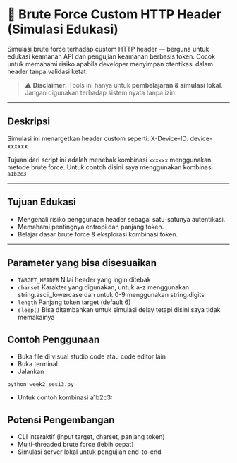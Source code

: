 # 🔐 Brute Force Custom HTTP Header (Simulasi Edukasi)

Simulasi brute force terhadap custom HTTP header — berguna untuk edukasi keamanan API dan pengujian keamanan berbasis token. Cocok untuk memahami risiko apabila developer menyimpan otentikasi dalam header tanpa validasi ketat.

> ⚠️ **Disclaimer:** Tools ini hanya untuk **pembelajaran & simulasi lokal**. Jangan digunakan terhadap sistem nyata tanpa izin.

---

## Deskripsi

Simulasi ini menargetkan header custom seperti: X-Device-ID: device-xxxxxx

Tujuan dari script ini adalah menebak kombinasi `xxxxxx` menggunakan metode brute force.
Untuk contoh disini saya menggunakan kombinasi `a1b2c3`

---

## Tujuan Edukasi

- Mengenali risiko penggunaan header sebagai satu-satunya autentikasi.
- Memahami pentingnya entropi dan panjang token.
- Belajar dasar brute force & eksplorasi kombinasi token.

---

## Parameter yang bisa disesuaikan

- `TARGET_HEADER`
Nilai header yang ingin ditebak
- `charset`
Karakter yang digunakan, untuk a-z menggunakan string.ascii_lowercase dan untuk 0-9 menggunakan string.digits
- `length`
Panjang token target (default 6)
- `sleep()`
Bisa ditambahkan untuk simulasi delay tetapi disini saya tidak memakainya

## Contoh Penggunaan
- Buka file di visual studio code atau code editor lain
- Buka terminal
- Jalankan
```
python week2_sesi3.py
```
- Untuk contoh kombinasi a1b2c3:


## Potensi Pengembangan
- CLI interaktif (input target, charset, panjang token)
- Multi-threaded brute force (lebih cepat)
- Simulasi server lokal untuk pengujian end-to-end




